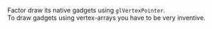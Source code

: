 Factor draw its native gadgets using `glVertexPointer`.\
To draw gadgets using vertex-arrays you have to be very inventive.